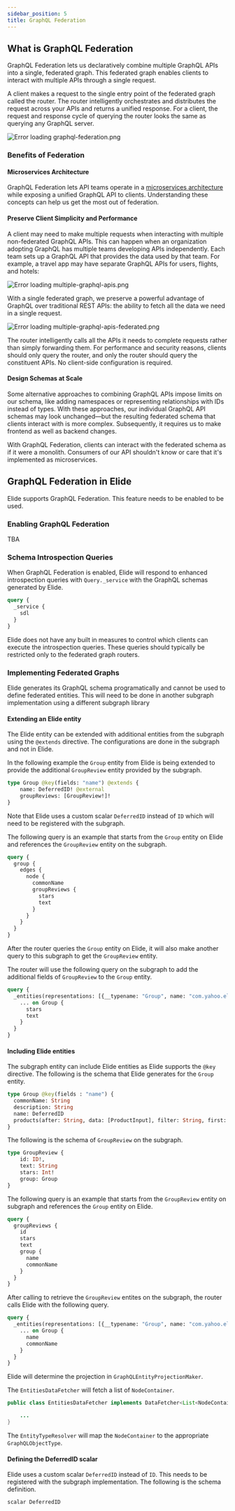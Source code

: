 ```yaml
---
sidebar_position: 5
title: GraphQL Federation
---
```


[//]: # (Copyright Paion Data)

[//]: # (Licensed under the Apache License, Version 2.0 &#40;the "License"&#41;;)
[//]: # (you may not use this file except in compliance with the License.)
[//]: # (You may obtain a copy of the License at)

[//]: # (    http://www.apache.org/licenses/LICENSE-2.0)

[//]: # (Unless required by applicable law or agreed to in writing, software)
[//]: # (distributed under the License is distributed on an "AS IS" BASIS,)
[//]: # (WITHOUT WARRANTIES OR CONDITIONS OF ANY KIND, either express or implied.)
[//]: # (See the License for the specific language governing permissions and)
[//]: # (limitations under the License.)

What is GraphQL Federation
--------------------------

GraphQL Federation lets us declaratively combine multiple GraphQL APIs into a single, federated graph. This federated
graph enables clients to interact with multiple APIs through a single request.

A client makes a request to the single entry point of the federated graph called the router. The router intelligently
orchestrates and distributes the request across your APIs and returns a unified response. For a client, the request and
response cycle of querying the router looks the same as querying any GraphQL server.

![Error loading graphql-federation.png](./img/graphql-federation.png)

### Benefits of Federation

#### Microservices Architecture

GraphQL Federation lets API teams operate in a
[microservices architecture](https://www.atlassian.com/microservices/microservices-architecture/microservices-vs-monolith)
while exposing a unified GraphQL API to clients. Understanding these concepts can help us get the most out of
federation.

#### Preserve Client Simplicity and Performance

A client may need to make multiple requests when interacting with multiple non-federated GraphQL APIs. This can happen
when an organization adopting GraphQL has multiple teams developing APIs independently. Each team sets up a GraphQL API
that provides the data used by that team. For example, a travel app may have separate GraphQL APIs for users, flights,
and hotels:

![Error loading multiple-graphql-apis.png](./img/multiple-graphql-apis.png)

With a single federated graph, we preserve a powerful advantage of GraphQL over traditional REST APIs: the ability to
fetch all the data we need in a single request.

![Error loading multiple-graphql-apis-federated.png](./img/multiple-graphql-apis-federated.png)

The router intelligently calls all the APIs it needs to complete requests rather than simply forwarding them. For
performance and security reasons, clients should only query the router, and only the router should query the constituent
APIs. No client-side configuration is required.

#### Design Schemas at Scale

Some alternative approaches to combining GraphQL APIs impose limits on our schema, like adding namespaces or
representing relationships with IDs instead of types. With these approaches, our individual GraphQL API schemas may look
unchanged—but the resulting federated schema that clients interact with is more complex. Subsequently, it requires us to
make frontend as well as backend changes.

With GraphQL Federation, clients can interact with the federated schema as if it were a monolith. Consumers of our API
shouldn't know or care that it's implemented as microservices.

GraphQL Federation in Elide
---------------------------

Elide supports GraphQL Federation. This feature needs to be enabled to be used.

### Enabling GraphQL Federation

TBA

### Schema Introspection Queries

When GraphQL Federation is enabled, Elide will respond to enhanced introspection queries with `Query._service` with the
GraphQL schemas generated by Elide.

```graphql
query {
  _service {
    sdl
  }
}
```

Elide does not have any built in measures to control which clients can execute the introspection queries. These queries
should typically be restricted only to the federated graph routers.

### Implementing Federated Graphs

Elide generates its GraphQL schema programatically and cannot be used to define federated entities. This will need to
be done in another subgraph implementation using a different subgraph library

#### Extending an Elide entity

The Elide entity can be extended with additional entities from the subgraph using the `@extends` directive. The
configurations are done in the subgraph and not in Elide.

In the following example the `Group` entity from Elide is being extended to provide the additional `GroupReview` entity
provided by the subgraph.

```graphql
type Group @key(fields: "name") @extends {
    name: DeferredID! @external
    groupReviews: [GroupReview!]!
}
```

Note that Elide uses a custom scalar `DeferredID` instead of `ID` which will need to be registered with the subgraph.

The following query is an example that starts from the `Group` entity on Elide and references the `GroupReview` entity
on the subgraph.

```graphql
query {
  group {
    edges {
      node {
        commonName
        groupReviews {
          stars
          text
        }
      }
    }
  }
}
```

After the router queries the `Group` entity on Elide, it will also make another query to this subgraph to get the
`GroupReview` entity.

The router will use the following query on the subgraph to add the additional fields of `GroupReview` to the `Group`
entity.

```graphql
query {
  _entities(representations: [{__typename: "Group", name: "com.yahoo.elide"}]) {
    ... on Group {
      stars
      text
    }
  }
}
```

#### Including Elide entities

The subgraph entity can include Elide entities as Elide supports the `@key` directive. The following is the schema that
Elide generates for the `Group` entity.

```graphql
type Group @key(fields : "name") {
  commonName: String
  description: String
  name: DeferredID
  products(after: String, data: [ProductInput], filter: String, first: String, ids: [String], op: ElideRelationshipOp = FETCH, sort: String): ProductConnection
}
```

The following is the schema of `GroupReview` on the subgraph.

```graphql
type GroupReview {
    id: ID!,
    text: String
    stars: Int!
    group: Group
}
```

The following query is an example that starts from the `GroupReview` entity on subgraph and references the `Group`
entity on Elide.

```graphql
query {
  groupReviews {
    id
    stars
    text
    group {
      name
      commonName
    }
  }
}
```

After calling to retrieve the `GroupReview` entites on the subgraph, the router calls Elide with the following query.

```graphql
query {
  _entities(representations: [{__typename: "Group", name: "com.yahoo.elide"}]) {
    ... on Group {
      name
      commonName
    }
  }
}
```

Elide will determine the projection in `GraphQLEntityProjectionMaker`.

The `EntitiesDataFetcher` will fetch a list of `NodeContainer`.

```java
public class EntitiesDataFetcher implements DataFetcher<List<NodeContainer>> {

    ...
}
```

The `EntityTypeResolver` will map the `NodeContainer` to the appropriate `GraphQLObjectType`.

#### Defining the DeferredID scalar

Elide uses a custom scalar `DeferredID` instead of `ID`. This needs to be registered with the subgraph implementation.
The following is the schema definition.

```
scalar DeferredID
```
